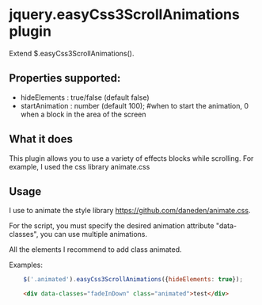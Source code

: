 jquery.easyCss3ScrollAnimations plugin
===============

Extend $.easyCss3ScrollAnimations().


Properties supported:
-----------------

* hideElements : true/false (default false)
* startAnimation : number (default 100); #when to start the animation, 0 when a block in the area of the screen


What it does
-----------------

This plugin allows you to use a variety of effects blocks while scrolling.
For example, I used the css library animate.css


Usage
-----------------
I use to animate the style library https://github.com/daneden/animate.css. 

For the script, you must specify the desired animation attribute "data-classes", you can use multiple animations.

All the elements I recommend to add class animated.

Examples:

```javascript
    $('.animated').easyCss3ScrollAnimations({hideElements: true});
```

```html
    <div data-classes="fadeInDown" class="animated">test</div>
```
